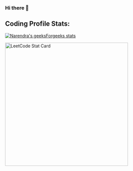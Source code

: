 ### Hi there 👋 
## Coding Profile Stats:

[![Narendra's geeksForgeeks stats](https://geeks-for-geeks-stats-api-napiyo.vercel.app/?userName=vibhavgarg24)](https://auth.geeksforgeeks.org/user/vibhavgarg24/practice/)

<a href="https://leetcode.com/mrRyuga">
  <img alt="LeetCode Stat Card" src="https://apu5rh8gxk.execute-api.us-east-1.amazonaws.com/default/leetcode-stats?username=mrRyuga&theme=dark" width="400"/>
</a>

<!--
**vibhavgarg24/vibhavgarg24** is a ✨ _special_ ✨ repository because its `README.md` (this file) appears on your GitHub profile.

Here are some ideas to get you started:

- 🔭 I’m currently working on ...
- 🌱 I’m currently learning ...
- 👯 I’m looking to collaborate on ...
- 🤔 I’m looking for help with ...
- 💬 Ask me about ...
- 📫 How to reach me: ...
- 😄 Pronouns: ...
- ⚡ Fun fact: ...
-->

